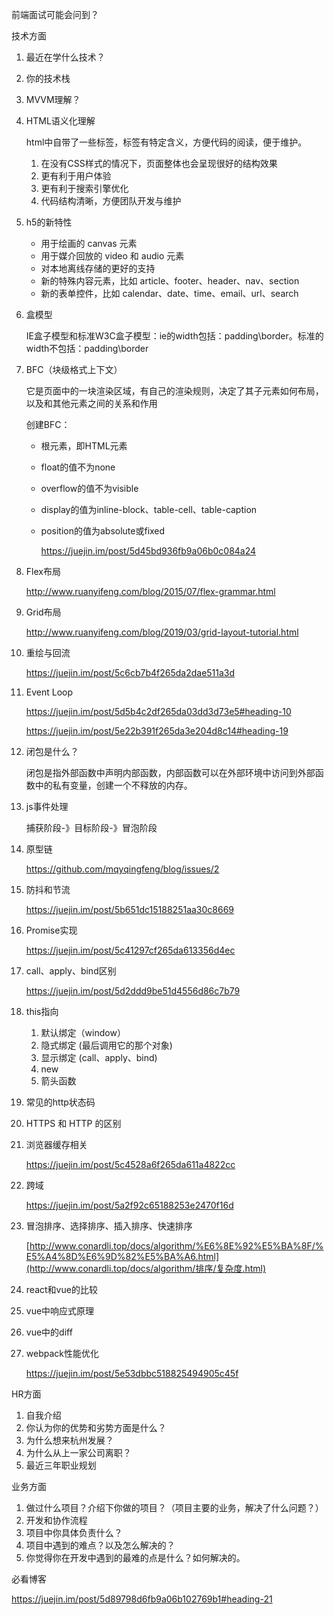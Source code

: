 前端面试可能会问到？

技术方面

1. 最近在学什么技术？

2. 你的技术栈

3. MVVM理解？

4. HTML语义化理解

   html中自带了一些标签，标签有特定含义，方便代码的阅读，便于维护。

   1. 在没有CSS样式的情况下，页面整体也会呈现很好的结构效果
   2. 更有利于用户体验
   3. 更有利于搜索引擎优化
   4. 代码结构清晰，方便团队开发与维护

5. h5的新特性

   - 用于绘画的 canvas 元素
   - 用于媒介回放的 video 和 audio 元素
   - 对本地离线存储的更好的支持
   - 新的特殊内容元素，比如 article、footer、header、nav、section
   - 新的表单控件，比如 calendar、date、time、email、url、search

6. 盒模型

   IE盒子模型和标准W3C盒子模型：ie的width包括：padding\border。标准的width不包括：padding\border

7. BFC（块级格式上下文）

   它是页面中的一块渲染区域，有自己的渲染规则，决定了其子元素如何布局，以及和其他元素之间的关系和作用

   创建BFC：

   - 根元素，即HTML元素

   - float的值不为none

   - overflow的值不为visible

   - display的值为inline-block、table-cell、table-caption

   - position的值为absolute或fixed

     https://juejin.im/post/5d45bd936fb9a06b0c084a24

8. Flex布局

   http://www.ruanyifeng.com/blog/2015/07/flex-grammar.html

9. Grid布局

   http://www.ruanyifeng.com/blog/2019/03/grid-layout-tutorial.html

10. 重绘与回流

    https://juejin.im/post/5c6cb7b4f265da2dae511a3d

11. Event Loop

    https://juejin.im/post/5d5b4c2df265da03dd3d73e5#heading-10

    https://juejin.im/post/5e22b391f265da3e204d8c14#heading-19

12. 闭包是什么？

    闭包是指外部函数中声明内部函数，内部函数可以在外部环境中访问到外部函数中的私有变量，创建一个不释放的内存。

13. js事件处理

    捕获阶段-》目标阶段-》冒泡阶段

14. 原型链

    https://github.com/mqyqingfeng/blog/issues/2

15. 防抖和节流

    https://juejin.im/post/5b651dc15188251aa30c8669

16. Promise实现

    https://juejin.im/post/5c41297cf265da613356d4ec

17. call、apply、bind区别

    https://juejin.im/post/5d2ddd9be51d4556d86c7b79

18. this指向

    1. 默认绑定（window）
    2. 隐式绑定 (最后调用它的那个对象)
    3. 显示绑定 (call、apply、bind)
    4. new
    5. 箭头函数

19. 常见的http状态码

20. HTTPS 和 HTTP 的区别

21. 浏览器缓存相关

    https://juejin.im/post/5c4528a6f265da611a4822cc

22. 跨域

    https://juejin.im/post/5a2f92c65188253e2470f16d

23. 冒泡排序、选择排序、插入排序、快速排序

    [http://www.conardli.top/docs/algorithm/%E6%8E%92%E5%BA%8F/%E5%A4%8D%E6%9D%82%E5%BA%A6.html](http://www.conardli.top/docs/algorithm/排序/复杂度.html)

24. react和vue的比较

25. vue中响应式原理

26. vue中的diff

27. webpack性能优化

    https://juejin.im/post/5e53dbbc518825494905c45f

HR方面

1. 自我介绍
2. 你认为你的优势和劣势方面是什么？
3. 为什么想来杭州发展？
4. 为什么从上一家公司离职？
5. 最近三年职业规划

业务方面

1. 做过什么项目？介绍下你做的项目？（项目主要的业务，解决了什么问题？）
2. 开发和协作流程
3. 项目中你具体负责什么？
4. 项目中遇到的难点？以及怎么解决的？
5. 你觉得你在开发中遇到的最难的点是什么？如何解决的。

必看博客

https://juejin.im/post/5d89798d6fb9a06b102769b1#heading-21